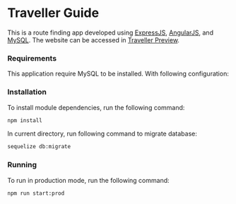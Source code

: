 # Traveller Guide

This is a route finding app developed using [ExpressJS](https://expressjs.com/), [AngularJS](https://angular.io/), and [MySQL](https://www.mysql.com/). The website can be accessed in [Traveller Preview](http://traveller.vians.cf).

### Requirements
This application require MySQL to be installed. With following configuration:

### Installation
To install module dependencies, run the following command:
```sh
npm install
```

In current directory, run following command to migrate database:
```sh
sequelize db:migrate
```

### Running
To run in production mode, run the following command:
```sh
npm run start:prod
```
